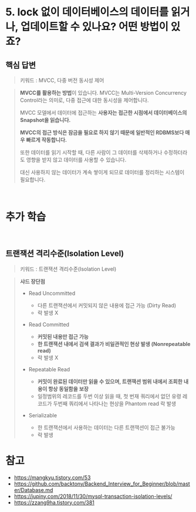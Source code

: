 # 5. lock 없이 데이터베이스의 데이터를 읽거나, 업데이트할 수 있나요? 어떤 방법이 있죠?

## 핵심 답변

> 키워드 : MVCC, 다중 버전 동시성 제어

> **MVCC를 활용하는 방법**이 있습니다.
> MVCC는 Multi-Version Concurrency Control라는 의미로, 다중 접근에 대한 동시성을 제어합니다.
> 
> MVCC 모델에서 데이터에 접근하는 **사용자는 접근한 시점에서 데이터베이스의 Snapshot을 읽습니다.**
> 
> **MVCC의 접근 방식은 잠금을 필요로 하지 않기 때문에 일반적인 RDBMS보다 매우 빠르게 작동합니다.**
> 
> 또한 데이터를 읽기 시작할 때, 다른 사람이 그 데이터를 삭제하거나 수정하더라도 영향을 받지 않고 데이터를 사용할 수 있습니다.
> 
> 대신 사용하지 않는 데이터가 계속 쌓이게 되므로 데이터를 정리하는 시스템이 필요합니다.

<br/>

# 추가 학습

<br/>

## 트랜잭션 격리수준(Isolation Level)

> 키워드 : 트랜잭션 격리수준(Isolation Level)

> **샤드 장단점**
>
> - Read Uncommitted
>
>   - 다른 트랜잭션에서 커밋되지 않은 내용에 접근 가능 (Dirty Read)
>   - 락 발생 X
>
> 
> - Read Committed
>   - **커밋된 내용만 접근 가능**
>   - **한 트랜잭션 내에서 검색 결과가 비일관적인 현상 발생 (Nonrepeatable read)** 
>   - 락 발생 X 
> 
> 
> - Repeatable Read 
>   - **커밋이 완료된 데이터만 읽을 수 있으며, 트랜잭션 범위 내에서 조회한 내용이 항상 동일함을 보장**
>   - 일정범위의 레코드를 두번 이상 읽을 때, 첫 번재 쿼리에서 없던 유령 레코드가 두번째 쿼리에서 나타나는 현상을 Phantom read
     락 발생
> 
> 
> - Serializable 
>   - 한 트랜잭션에서 사용하는 데이터는 다른 트랜잭션이 접근 불가능 
>   - 락 발생


# 참고
- https://mangkyu.tistory.com/53
- https://github.com/backtony/Backend_Interview_for_Beginner/blob/master/Database.md
- https://jupiny.com/2018/11/30/mysql-transaction-isolation-levels/
- https://zzang9ha.tistory.com/381